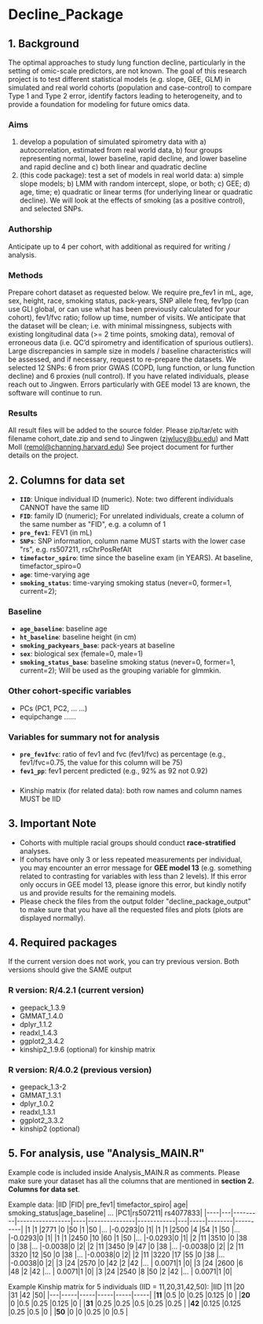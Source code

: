 # Decline_Package

## 1. Background
The optimal approaches to study lung function decline, particularly in the setting of omic-scale predictors, are not known. The goal of this research project is to test different statistical models (e.g. slope, GEE, GLM) in simulated and real world cohorts (population and case-control) to compare Type 1 and Type 2 error, identify factors leading to heterogeneity, and to provide a foundation for modeling for future omics data.

### Aims
1. develop a population of simulated spirometry data with a) autocorrelation, estimated from real world data, b) four groups representing normal, lower baseline, rapid decline, and lower baseline and rapid decline and c) both linear and quadratic decline
2. (this code package): test a set of models in real world data: a) simple slope models; b) LMM with random intercept, slope, or both; c) GEE; d) age, time; e) quadratic or linear terms (for underlying linear or quadratic decline). We will look at the effects of smoking (as a positive control), and selected SNPs.

### Authorship
Anticipate up to 4 per cohort, with additional as required for writing / analysis.

### Methods
Prepare cohort dataset as requested below. We require pre_fev1 in mL, age, sex, height, race, smoking status, pack-years,  SNP allele freq, fev1pp (can use GLI global, or can use what has been previously calculated for your cohort), fev1/fvc ratio;  follow up time, number of visits. We anticipate that the dataset will be clean; i.e. with minimal missingness, subjects with existing longitudinal data (>= 2 time points, smoking data), removal of erroneous data (i.e. QC’d spirometry and identification of spurious outliers). Large discrepancies in sample size in models / baseline characteristics will be assessed, and if necessary, request to re-prepare the datasets. We selected 12 SNPs: 6 from prior GWAS (COPD, lung function, or lung function decline) and 6 proxies (null control). 
If you have related individuals, please reach out to Jingwen.
Errors particularly with GEE model 13 are known, the software will continue to run. 

### Results
All result files will be added to the source folder.
Please zip/tar/etc with filename cohort_date.zip and send to Jingwen (zjwlucy@bu.edu) and Matt Moll (remol@channing.harvard.edu)
See project document for further details on the project.


## 2. Columns for data set 
  * __`IID`__:                    Unique individual ID (numeric). Note: two different individuals CANNOT have the same IID
  * __`FID`__:                    family ID (numeric); For unrelated individuals, create a column of the same number as "FID", e.g. a column of 1
  * __`pre_fev1`__:               FEV1 (in mL)          
  * __`SNPs`__:                   SNP information, column name MUST starts with the lower case "rs", e.g. rs507211, rsChrPosRefAlt
  * __`timefactor_spiro`__:       time since the baseline exam (in YEARS). At baseline, timefactor_spiro=0
  * __`age`__:                    time-varying age
  * __`smoking_status`__:         time-varying smoking status (never=0, former=1, current=2); 

### Baseline 
  * __`age_baseline`__:           baseline age
  * __`ht_baseline`__:            baseline height (in cm)
  * __`smoking_packyears_base`__: pack-years at baseline
  * __`sex`__:                    biological sex (female=0, male=1)
  * __`smoking_status_base`__:    baseline smoking status (never=0, former=1, current=2); Will be used as the grouping variable for glmmkin.
     
### Other cohort-specific variables
  * PCs (PC1, PC2, ... ...) 
  * equipchange ......  

### Variables for summary not for analysis
  * __`pre_fev1fvc`__:   ratio of fev1 and fvc (fev1/fvc) as percentage (e.g., fev1/fvc=0.75, the value for this column will be 75)
  * __`fev1_pp`__:       fev1 percent predicted (e.g., 92% as 92 not 0.92) 


###  
  * Kinship matrix (for related data):   both row names and column names MUST be IID      
      
## 3. Important Note
  * Cohorts with multiple racial groups should conduct **race-stratified** analyses.
  * If cohorts have only 3 or less repeated measurements per individual, you may encounter an error message for **GEE model 13** (e.g. something related to contrasting for variables with less than 2 levels). If this error only occurs in GEE model 13, please ignore this error, but kindly notify us and provide results for the remaining models.
  * Please check the files from the output folder "decline_package_output" to make sure that you have all the requested files and plots (plots are displayed normally). 

## 4. Required packages
If the current version does not work, you can try previous version.
Both versions should give the SAME output

### R version: R/4.2.1   (current version)
   * geepack_1.3.9
   * GMMAT_1.4.0 
   * dplyr_1.1.2  
   * readxl_1.4.3
   * ggplot2_3.4.2     
   * kinship2_1.9.6 (optional) for kinship matrix 

### R version: R/4.0.2  (previous version)
   * geepack_1.3-2
   * GMMAT_1.3.1
   * dplyr_1.0.2
   * readxl_1.3.1
   * ggplot2_3.3.2
   * kinship2 (optional) 

## 5. For analysis, use "Analysis_MAIN.R"
Example code is included inside Analysis_MAIN.R as comments. Please make sure your dataset has all the columns that are mentioned in **section 2. Columns for data set**.  

Example data: 
|IID	|FID|	pre_fev1|	timefactor_spiro|	age|	smoking_status|age_baseline|	…	|PC1|rs507211|	rs4077833|
|----|---|---------|-----------------|----|---------------|------------|---|-----|--------|----------|
|1	|1	 |2771	|0	 |50	|1	|50	|…	|-0.0293|0	|1|
|1	|1	 |2500	|4	 |54	|1	|50	|…	|-0.0293|0	|1|
|1	|1	 |2450	|10	|60	|1	|50	|…	|-0.0293|0	|1|
|2	|11	|3510	|0	 |38	|0	|38	|…	|-0.0038|0	|2|
|2	|11	|3450	|9	 |47	|0	|38	|…	|-0.0038|0	|2|
|2	|11	|3320	|12	|50	|0	|38	|…	|-0.0038|0	|2|
|2	|11	|3220	|17	|55	|0	|38	|…	|-0.0038|0	|2|
|3	|24	|2570	|0	 |42	|2	|42	|…	| 0.0071|1	|0|
|3	|24	|2600	|6	 |48	|2	|42	|…	| 0.0071|1	|0|
|3	|24	|2540	|8	 |50	|2	|42	|…	| 0.0071|1	|0|


Example Kinship matrix for 5 individuals (IID = 11,20,31,42,50):
|IID |11	|20	|31	|42	|50|
|---|-----|-----|-----|-----|-----|
|**11**	|0.5	  |0	    |0.25	 |0.125	|0     |
|**20**	|0	    |0.5	  |0.25	 |0.125	|0     |
|**31**	|0.25 	|0.25	 |0.5	  |0.25	 |0.25  |
|**42**	|0.125	|0.125	|0.25	 |0.5	  |0     |
|**50**	|0	    |0	    |0.25	 |0	    |0.5   |

